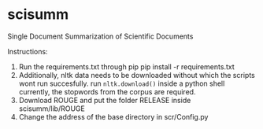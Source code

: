 scisumm
=======

Single Document Summarization of Scientific Documents

Instructions:

1. Run the requirements.txt through pip
        pip install -r requirements.txt
2. Additionally, nltk data needs to be downloaded without which the scripts
   wont run succesfully.
        run `nltk.download()` inside a python shell
        currently, the stopwords from the corpus are required.
3. Download ROUGE and put the folder RELEASE inside scisumm/lib/ROUGE
4. Change the address of the base directory in scr/Config.py
